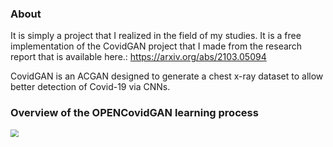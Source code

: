 ### About

It is simply a project that I realized in the field of my studies. It is a free implementation of the CovidGAN project that I made from the research report that is available here.: https://arxiv.org/abs/2103.05094

CovidGAN is an ACGAN designed to generate a chest x-ray dataset to allow better detection of Covid-19 via CNNs.

### Overview of the OPENCovidGAN learning process

<img src="https://media.giphy.com/media/LFOlOmZENc1aJjogtu/giphy-downsized-large.gif" style="zoom:80%;" />






